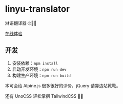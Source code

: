 # linyu-translator

淋语翻译器 🙄💅🏻

[在线体验](https://blog.azite.cn/linyu/index.html)

## 开发

1. 安装依赖：`npm install`
2. 启动开发环境：`npm run dev`
3. 构建生产环境：`npm run build`

本可会给 Alpine.js 很多很好的评价，jQuery 请靠边站靴靴。

还有 UnoCSS 轻松掌掴 TailwindCSS 💅🏻
